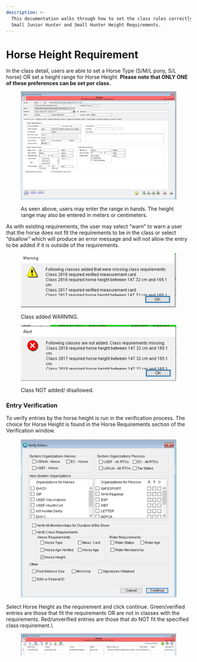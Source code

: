 ```yaml
---
description: >-
  This documentation walks through how to set the class rules correctly for the
  Small Junior Hunter and Small Hunter Height Requirements.
---
```


# Horse Height Requirement

In the class detail, users are able to set a Horse Type (S/M/L pony, S/L horse) OR set a height range for Horse Height. **Please note that ONLY ONE of these preferences can be set per class.**

<figure><img src="../.gitbook/assets/image (5).png" alt=""><figcaption><p>As seen above, users may enter the range in hands. The height range may also be entered in meters or centimeters.</p></figcaption></figure>

As with existing requirements, the user may select “warn” to warn a user that the horse does not fit the requirements to be in the class or select “disallow” which will produce an error message and will not allow the entry to be added if it is outside of the requirements.

<figure><img src="../.gitbook/assets/image (8).png" alt=""><figcaption><p>Class added WARNING.</p></figcaption></figure>

<figure><img src="../.gitbook/assets/image (9).png" alt=""><figcaption><p>Class NOT added/ disallowed.</p></figcaption></figure>



### Entry Verification

To verify entries by the horse height is run in the verification process. The choice for Horse Height is found in the Horse Requirements section of the Verification window.&#x20;

<figure><img src="../.gitbook/assets/image (6).png" alt=""><figcaption></figcaption></figure>

Select Horse Height as the requirement and click continue. Green/verified entries are those that fit the requirements OR are not in classes with the requirements. Red/unverified entries are those that do NOT fit the specified class requirement.\


<figure><img src="../.gitbook/assets/image (7).png" alt=""><figcaption></figcaption></figure>
